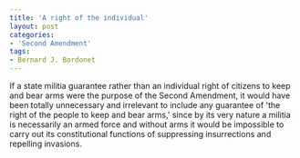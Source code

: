 ```yaml
---
title: 'A right of the individual'
layout: post
categories:
- 'Second Amendment'
tags:
- Bernard J. Bordonet
---
```


If a state militia guarantee rather than an individual right of citizens to keep and bear arms were the purpose of the Second Amendment, it would have been totally unnecessary and irrelevant to include any guarantee of 'the right of the people to keep and bear arms,' since by its very nature a militia is necessarily an armed force and without arms it would be impossible to carry out its constitutional functions of suppressing insurrections and repelling invasions.